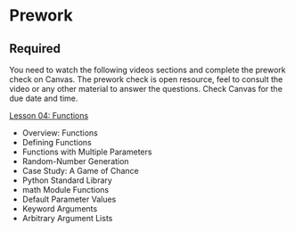Prework
======

Required
------

You need to watch the following videos sections and complete the prework check on Canvas. The prework check is open resource, feel to consult the video or any other material to answer the questions. Check Canvas for the due date and time.

[Lesson 04: Functions](https://learning.oreilly.com/videos/python-fundamentals/9780135917411/9780135917411-PFLL_Lesson04_00)

- Overview: Functions
- Defining Functions
- Functions with Multiple Parameters
- Random-Number Generation
- Case Study: A Game of Chance
- Python Standard Library
- math Module Functions
- Default Parameter Values
- Keyword Arguments
- Arbitrary Argument Lists
